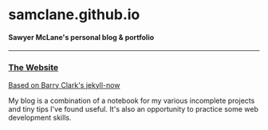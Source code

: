 # samclane.github.io
#### Sawyer McLane's personal blog & portfolio

---

### [The Website](https://samclane.github.io/)

[Based on Barry Clark's jekyll-now](https://github.com/barryclark/jekyll-now)

My blog is a combination of a notebook for my various incomplete projects and tiny tips I've found useful. It's also an opportunity to practice some web development skills.
